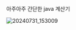 아주아주 간단한
java 계산기

![20240731_153009](https://github.com/user-attachments/assets/e2c11182-8056-480c-8ec0-7034316450a1)
